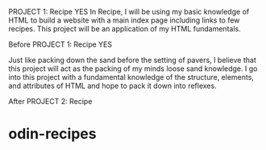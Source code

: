 PROJECT 1: Recipe YES
In Recipe, I will be using my basic knowledge of HTML to build a website with a main index page including links to few recipes. This project will be an application of my HTML fundamentals. 


Before PROJECT 1: Recipe YES

Just like packing down the sand before the setting of pavers, I believe that this project will act as the packing of my minds loose sand knowledge. I go into this project with a fundamental knowledge of the structure, elements, and attributes of HTML and hope to pack it down into reflexes.

After PROJECT 2: Recipe
# odin-recipes